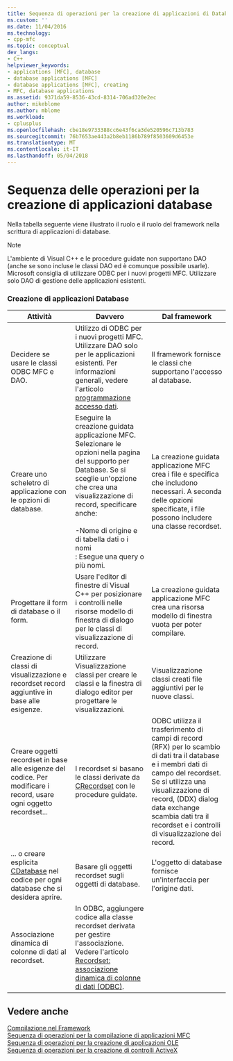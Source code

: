 ```yaml
---
title: Sequenza di operazioni per la creazione di applicazioni di Database | Documenti Microsoft
ms.custom: ''
ms.date: 11/04/2016
ms.technology:
- cpp-mfc
ms.topic: conceptual
dev_langs:
- C++
helpviewer_keywords:
- applications [MFC], database
- database applications [MFC]
- database applications [MFC], creating
- MFC, database applications
ms.assetid: 9371da59-8536-43cd-8314-706ad320e2ec
author: mikeblome
ms.author: mblome
ms.workload:
- cplusplus
ms.openlocfilehash: cbe18e9733388cc6e43f6ca3de520596c713b783
ms.sourcegitcommit: 76b7653ae443a2b8eb1186b789f8503609d6453e
ms.translationtype: MT
ms.contentlocale: it-IT
ms.lasthandoff: 05/04/2018
---
```

# <a name="sequence-of-operations-for-creating-database-applications"></a>Sequenza delle operazioni per la creazione di applicazioni database
Nella tabella seguente viene illustrato il ruolo e il ruolo del framework nella scrittura di applicazioni di database.  
  
> [!NOTE]
>  L'ambiente di Visual C++ e le procedure guidate non supportano DAO (anche se sono incluse le classi DAO ed è comunque possibile usarle). Microsoft consiglia di utilizzare ODBC per i nuovi progetti MFC. Utilizzare solo DAO di gestione delle applicazioni esistenti.  
  
### <a name="creating-database-applications"></a>Creazione di applicazioni Database  
  
|Attività|Davvero|Dal framework|  
|----------|------------|------------------------|  
|Decidere se usare le classi ODBC MFC e DAO.|Utilizzo di ODBC per i nuovi progetti MFC. Utilizzare DAO solo per le applicazioni esistenti. Per informazioni generali, vedere l'articolo [programmazione accesso dati](../data/data-access-programming-mfc-atl.md).|Il framework fornisce le classi che supportano l'accesso al database.|  
|Creare uno scheletro di applicazione con le opzioni di database.|Eseguire la creazione guidata applicazione MFC. Selezionare le opzioni nella pagina del supporto per Database. Se si sceglie un'opzione che crea una visualizzazione di record, specificare anche:<br /><br /> -Nome di origine e di tabella dati o i nomi<br />: Esegue una query o più nomi.|La creazione guidata applicazione MFC crea i file e specifica che includono necessari. A seconda delle opzioni specificate, i file possono includere una classe recordset.|  
|Progettare il form di database o il form.|Usare l'editor di finestre di Visual C++ per posizionare i controlli nelle risorse modello di finestra di dialogo per le classi di visualizzazione di record.|La creazione guidata applicazione MFC crea una risorsa modello di finestra vuota per poter compilare.|  
|Creazione di classi di visualizzazione e recordset record aggiuntive in base alle esigenze.|Utilizzare Visualizzazione classi per creare le classi e la finestra di dialogo editor per progettare le visualizzazioni.|Visualizzazione classi creati file aggiuntivi per le nuove classi.|  
|Creare oggetti recordset in base alle esigenze del codice. Per modificare i record, usare ogni oggetto recordset...|I recordset si basano le classi derivate da [CRecordset](../mfc/reference/crecordset-class.md) con le procedure guidate.|ODBC utilizza il trasferimento di campi di record (RFX) per lo scambio di dati tra il database e i membri dati di campo del recordset. Se si utilizza una visualizzazione di record, (DDX) dialog data exchange scambia dati tra il recordset e i controlli di visualizzazione dei record.|  
|... o creare esplicita [CDatabase](../mfc/reference/cdatabase-class.md) nel codice per ogni database che si desidera aprire.|Basare gli oggetti recordset sugli oggetti di database.|L'oggetto di database fornisce un'interfaccia per l'origine dati.|  
|Associazione dinamica di colonne di dati al recordset.|In ODBC, aggiungere codice alla classe recordset derivata per gestire l'associazione. Vedere l'articolo [Recordset: associazione dinamica di colonne di dati (ODBC)](../data/odbc/recordset-dynamically-binding-data-columns-odbc.md).||  
  
## <a name="see-also"></a>Vedere anche  
 [Compilazione nel Framework](../mfc/building-on-the-framework.md)   
 [Sequenza di operazioni per la compilazione di applicazioni MFC](../mfc/sequence-of-operations-for-building-mfc-applications.md)   
 [Sequenza di operazioni per la creazione di applicazioni OLE](../mfc/sequence-of-operations-for-creating-ole-applications.md)   
 [Sequenza di operazioni per la creazione di controlli ActiveX](../mfc/sequence-of-operations-for-creating-activex-controls.md)

